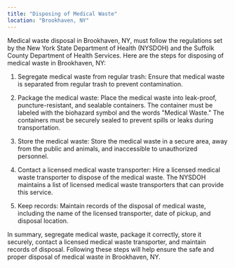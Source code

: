 ```yaml
---
title: "Disposing of Medical Waste"
location: "Brookhaven, NY"
---
```


Medical waste disposal in Brookhaven, NY, must follow the regulations set by the New York State Department of Health (NYSDOH) and the Suffolk County Department of Health Services. Here are the steps for disposing of medical waste in Brookhaven, NY:

1. Segregate medical waste from regular trash: Ensure that medical waste is separated from regular trash to prevent contamination.

2. Package the medical waste: Place the medical waste into leak-proof, puncture-resistant, and sealable containers. The container must be labeled with the biohazard symbol and the words "Medical Waste." The containers must be securely sealed to prevent spills or leaks during transportation.

3. Store the medical waste: Store the medical waste in a secure area, away from the public and animals, and inaccessible to unauthorized personnel.

4. Contact a licensed medical waste transporter: Hire a licensed medical waste transporter to dispose of the medical waste. The NYSDOH maintains a list of licensed medical waste transporters that can provide this service.

5. Keep records: Maintain records of the disposal of medical waste, including the name of the licensed transporter, date of pickup, and disposal location.

In summary, segregate medical waste, package it correctly, store it securely, contact a licensed medical waste transporter, and maintain records of disposal. Following these steps will help ensure the safe and proper disposal of medical waste in Brookhaven, NY.
